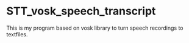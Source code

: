 # STT_vosk_speech_transcript
This is my program based on vosk library to turn speech recordings to textfiles.
